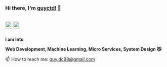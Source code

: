 ### Hi there, I'm [quyctd!](https://github.com/quyctd) 👋

<br/>
<a href="https://www.facebook.com/akashi.211">
  <img align="left" alt="Hemant Joshi| Facebook" width="22px" src="https://cdns.iconmonstr.com/wp-content/assets/preview/2017/240/iconmonstr-facebook-6.png" />
</a>
<a href="https://www.linkedin.com/in/qu%C3%BD-%C4%91inh-c%C3%B4ng-22a528165/">
  <img align="left" alt="Linkedin" width="22px" src="https://cdn.jsdelivr.net/npm/simple-icons@v3/icons/linkedin.svg" />
</a>
<br/>
<br/>

**I am Into**

**Web Development, Machine Learning, Micro Services, System Design 😼**

📫 How to reach me: quy.dc98@gmail.com
